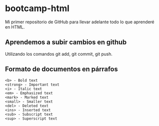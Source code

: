 # bootcamp-html

Mi primer repositorio de GitHub para llevar adelante todo lo que aprenderé en HTML.

## Aprendemos a subir cambios en github

Utilizando los comandos git add, git commit, git push.

## Formato de documentos en párrafos

    <b> - Bold text
    <strong> - Important text
    <i> - Italic text
    <em> - Emphasized text
    <mark> - Marked text
    <small> - Smaller text
    <del> - Deleted text
    <ins> - Inserted text
    <sub> - Subscript text
    <sup> - Superscript text
